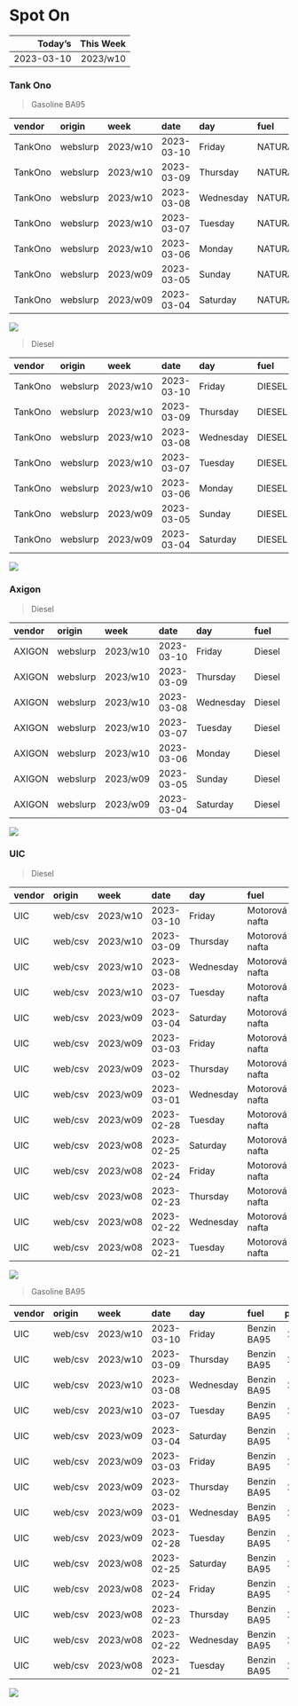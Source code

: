 Spot On
================

|    Today’s | This Week |
|-----------:|----------:|
| 2023-03-10 |  2023/w10 |

### Tank Ono

> Gasoline BA95

| vendor  | origin   | week     | date       | day       | fuel      | price | PriceVAT |
|:--------|:---------|:---------|:-----------|:----------|:----------|------:|---------:|
| TankOno | webslurp | 2023/w10 | 2023-03-10 | Friday    | NATURAL95 | 29.67 |     35.9 |
| TankOno | webslurp | 2023/w10 | 2023-03-09 | Thursday  | NATURAL95 | 29.67 |     35.9 |
| TankOno | webslurp | 2023/w10 | 2023-03-08 | Wednesday | NATURAL95 | 29.67 |     35.9 |
| TankOno | webslurp | 2023/w10 | 2023-03-07 | Tuesday   | NATURAL95 | 29.67 |     35.9 |
| TankOno | webslurp | 2023/w10 | 2023-03-06 | Monday    | NATURAL95 | 29.67 |     35.9 |
| TankOno | webslurp | 2023/w09 | 2023-03-05 | Sunday    | NATURAL95 | 29.67 |     35.9 |
| TankOno | webslurp | 2023/w09 | 2023-03-04 | Saturday  | NATURAL95 | 29.67 |     35.9 |

<img src="SpotOn_files/figure-gfm/tono-ba95-1.png" style="display: block; margin: auto auto auto 0;" />

> Diesel

| vendor  | origin   | week     | date       | day       | fuel   | price | PriceVAT |
|:--------|:---------|:---------|:-----------|:----------|:-------|------:|---------:|
| TankOno | webslurp | 2023/w10 | 2023-03-10 | Friday    | DIESEL | 28.02 |     33.9 |
| TankOno | webslurp | 2023/w10 | 2023-03-09 | Thursday  | DIESEL | 28.02 |     33.9 |
| TankOno | webslurp | 2023/w10 | 2023-03-08 | Wednesday | DIESEL | 28.02 |     33.9 |
| TankOno | webslurp | 2023/w10 | 2023-03-07 | Tuesday   | DIESEL | 28.02 |     33.9 |
| TankOno | webslurp | 2023/w10 | 2023-03-06 | Monday    | DIESEL | 28.02 |     33.9 |
| TankOno | webslurp | 2023/w09 | 2023-03-05 | Sunday    | DIESEL | 28.02 |     33.9 |
| TankOno | webslurp | 2023/w09 | 2023-03-04 | Saturday  | DIESEL | 28.02 |     33.9 |

<img src="SpotOn_files/figure-gfm/tono-diesel-1.png" style="display: block; margin: auto auto auto 0;" />

### Axigon

> Diesel

| vendor | origin   | week     | date       | day       | fuel   | price | PriceVAT |
|:-------|:---------|:---------|:-----------|:----------|:-------|------:|---------:|
| AXIGON | webslurp | 2023/w10 | 2023-03-10 | Friday    | Diesel |  29.2 |     35.4 |
| AXIGON | webslurp | 2023/w10 | 2023-03-09 | Thursday  | Diesel |  29.2 |     35.4 |
| AXIGON | webslurp | 2023/w10 | 2023-03-08 | Wednesday | Diesel |  29.2 |     35.4 |
| AXIGON | webslurp | 2023/w10 | 2023-03-07 | Tuesday   | Diesel |  29.2 |     35.4 |
| AXIGON | webslurp | 2023/w10 | 2023-03-06 | Monday    | Diesel |  29.2 |     35.3 |
| AXIGON | webslurp | 2023/w09 | 2023-03-05 | Sunday    | Diesel |  29.2 |     35.3 |
| AXIGON | webslurp | 2023/w09 | 2023-03-04 | Saturday  | Diesel |  29.2 |     35.3 |

<img src="SpotOn_files/figure-gfm/axigon-diesel-1.png" style="display: block; margin: auto auto auto 0;" />

### UIC

> Diesel

| vendor | origin  | week     | date       | day       | fuel           | price | priceVAT |
|:-------|:--------|:---------|:-----------|:----------|:---------------|------:|---------:|
| UIC    | web/csv | 2023/w10 | 2023-03-10 | Friday    | Motorová nafta |  27.1 |     32.8 |
| UIC    | web/csv | 2023/w10 | 2023-03-09 | Thursday  | Motorová nafta |  27.3 |     33.0 |
| UIC    | web/csv | 2023/w10 | 2023-03-08 | Wednesday | Motorová nafta |  27.5 |     33.3 |
| UIC    | web/csv | 2023/w10 | 2023-03-07 | Tuesday   | Motorová nafta |  27.8 |     33.6 |
| UIC    | web/csv | 2023/w09 | 2023-03-04 | Saturday  | Motorová nafta |  27.8 |     33.6 |
| UIC    | web/csv | 2023/w09 | 2023-03-03 | Friday    | Motorová nafta |  28.0 |     33.9 |
| UIC    | web/csv | 2023/w09 | 2023-03-02 | Thursday  | Motorová nafta |  27.6 |     33.4 |
| UIC    | web/csv | 2023/w09 | 2023-03-01 | Wednesday | Motorová nafta |  27.3 |     33.0 |
| UIC    | web/csv | 2023/w09 | 2023-02-28 | Tuesday   | Motorová nafta |  27.6 |     33.4 |
| UIC    | web/csv | 2023/w08 | 2023-02-25 | Saturday  | Motorová nafta |  27.1 |     32.8 |
| UIC    | web/csv | 2023/w08 | 2023-02-24 | Friday    | Motorová nafta |  27.1 |     32.8 |
| UIC    | web/csv | 2023/w08 | 2023-02-23 | Thursday  | Motorová nafta |  27.2 |     32.9 |
| UIC    | web/csv | 2023/w08 | 2023-02-22 | Wednesday | Motorová nafta |  27.3 |     33.0 |
| UIC    | web/csv | 2023/w08 | 2023-02-21 | Tuesday   | Motorová nafta |  27.2 |     32.9 |

<img src="SpotOn_files/figure-gfm/uic-diesel-1.png" style="display: block; margin: auto auto auto 0;" />

> Gasoline BA95

| vendor | origin  | week     | date       | day       | fuel        | price | priceVAT |
|:-------|:--------|:---------|:-----------|:----------|:------------|------:|---------:|
| UIC    | web/csv | 2023/w10 | 2023-03-10 | Friday    | Benzin BA95 |  29.7 |     35.9 |
| UIC    | web/csv | 2023/w10 | 2023-03-09 | Thursday  | Benzin BA95 |  29.7 |     35.9 |
| UIC    | web/csv | 2023/w10 | 2023-03-08 | Wednesday | Benzin BA95 |  29.6 |     35.8 |
| UIC    | web/csv | 2023/w10 | 2023-03-07 | Tuesday   | Benzin BA95 |  29.8 |     36.1 |
| UIC    | web/csv | 2023/w09 | 2023-03-04 | Saturday  | Benzin BA95 |  29.7 |     35.9 |
| UIC    | web/csv | 2023/w09 | 2023-03-03 | Friday    | Benzin BA95 |  29.7 |     35.9 |
| UIC    | web/csv | 2023/w09 | 2023-03-02 | Thursday  | Benzin BA95 |  29.5 |     35.7 |
| UIC    | web/csv | 2023/w09 | 2023-03-01 | Wednesday | Benzin BA95 |  29.4 |     35.6 |
| UIC    | web/csv | 2023/w09 | 2023-02-28 | Tuesday   | Benzin BA95 |  29.4 |     35.6 |
| UIC    | web/csv | 2023/w08 | 2023-02-25 | Saturday  | Benzin BA95 |  29.5 |     35.7 |
| UIC    | web/csv | 2023/w08 | 2023-02-24 | Friday    | Benzin BA95 |  29.5 |     35.7 |
| UIC    | web/csv | 2023/w08 | 2023-02-23 | Thursday  | Benzin BA95 |  29.6 |     35.8 |
| UIC    | web/csv | 2023/w08 | 2023-02-22 | Wednesday | Benzin BA95 |  29.7 |     35.9 |
| UIC    | web/csv | 2023/w08 | 2023-02-21 | Tuesday   | Benzin BA95 |  29.6 |     35.8 |

<img src="SpotOn_files/figure-gfm/uic-ba95-1.png" style="display: block; margin: auto auto auto 0;" />
